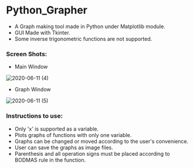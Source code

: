 # Python_Grapher
- A Graph making tool made in Python under Matplotlib module.
- GUI Made with Tkinter.
- Some inverse trigonometric functions are not supported. 

### Screen Shots:
- Main Window

![2020-06-11 (4)](https://user-images.githubusercontent.com/64532019/84381171-42e05200-ac06-11ea-94d9-0e04df6a9732.png)


- Graph Window

![2020-06-11 (5)](https://user-images.githubusercontent.com/64532019/84380798-9bfbb600-ac05-11ea-801d-39e1803e1776.png)




### Instructions to use:
- Only 'x' is supported as a variable.
- Plots graphs of functions with only one variable.
- Graphs can be changed or moved according to the user's convenience.
- User can save the graphs as image files.
- Parenthesis and all operation signs must be placed according to BODMAS rule in the function.
